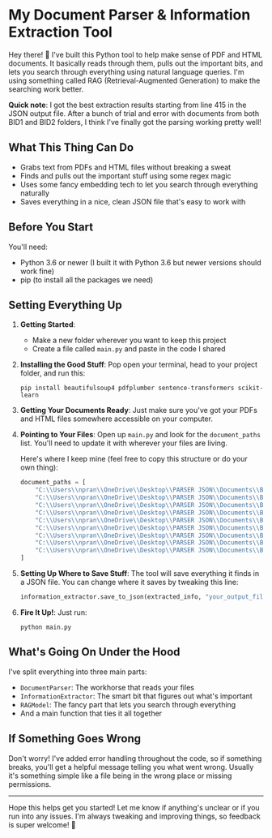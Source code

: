 # My Document Parser & Information Extraction Tool

Hey there! 👋 I've built this Python tool to help make sense of PDF and HTML documents. It basically reads through them, pulls out the important bits, and lets you search through everything using natural language queries. I'm using something called RAG (Retrieval-Augmented Generation) to make the searching work better.

**Quick note**: I got the best extraction results starting from line 415 in the JSON output file. After a bunch of trial and error with documents from both BID1 and BID2 folders, I think I've finally got the parsing working pretty well!

## What This Thing Can Do

- Grabs text from PDFs and HTML files without breaking a sweat
- Finds and pulls out the important stuff using some regex magic
- Uses some fancy embedding tech to let you search through everything naturally
- Saves everything in a nice, clean JSON file that's easy to work with

## Before You Start

You'll need:
- Python 3.6 or newer (I built it with Python 3.6 but newer versions should work fine)
- pip (to install all the packages we need)

## Setting Everything Up

1. **Getting Started**:
   - Make a new folder wherever you want to keep this project
   - Create a file called `main.py` and paste in the code I shared

2. **Installing the Good Stuff**: 
   Pop open your terminal, head to your project folder, and run this:
   ```
   pip install beautifulsoup4 pdfplumber sentence-transformers scikit-learn
   ```

3. **Getting Your Documents Ready**:
   Just make sure you've got your PDFs and HTML files somewhere accessible on your computer.

4. **Pointing to Your Files**:
   Open up `main.py` and look for the `document_paths` list. You'll need to update it with wherever your files are living.

   Here's where I keep mine (feel free to copy this structure or do your own thing):
   ```python
   document_paths = [
       "C:\\Users\\npran\\OneDrive\\Desktop\\PARSER JSON\\Documents\\Bid2\\Contract_Affidavit.pdf",
       "C:\\Users\\npran\\OneDrive\\Desktop\\PARSER JSON\\Documents\\Bid2\\Dell Laptops w_Extended Warranty - Bid Information - {3} _ BidNet Direct.html",
       "C:\\Users\\npran\\OneDrive\\Desktop\\PARSER JSON\\Documents\\Bid2\\Dell_Laptop_Specs.pdf",
       "C:\\Users\\npran\\OneDrive\\Desktop\\PARSER JSON\\Documents\\Bid2\\Mercury_Affidavit.pdf",
       "C:\\Users\\npran\\OneDrive\\Desktop\\PARSER JSON\\Documents\\Bid2\\PORFP_-_Dell_Laptop_Final.pdf",
       "C:\\Users\\npran\\OneDrive\\Desktop\\PARSER JSON\\Documents\\Bid1\\Addendum 1 RFP JA-207652 Student and Staff Computing Devices.pdf",
       "C:\\Users\\npran\\OneDrive\\Desktop\\PARSER JSON\\Documents\\Bid1\\Addendum 2 RFP JA-207652 Student and Staff Computing Devices.pdf",
       "C:\\Users\\npran\\OneDrive\\Desktop\\PARSER JSON\\Documents\\Bid1\\JA-207652 Student and Staff Computing Devices FINAL.pdf",
       "C:\\Users\\npran\\OneDrive\\Desktop\\PARSER JSON\\Documents\\Bid1\\Student and Staff Computing Devices __SOURCING #168884__ - Bid Information - {3} _ BidNet Direct.html"
   ]
   ```

5. **Setting Up Where to Save Stuff**:
   The tool will save everything it finds in a JSON file. You can change where it saves by tweaking this line:
   ```python
   information_extractor.save_to_json(extracted_info, "your_output_file.json")
   ```

6. **Fire It Up!**:
   Just run:
   ```
   python main.py
   ```

## What's Going On Under the Hood

I've split everything into three main parts:
- `DocumentParser`: The workhorse that reads your files
- `InformationExtractor`: The smart bit that figures out what's important
- `RAGModel`: The fancy part that lets you search through everything
- And a main function that ties it all together

## If Something Goes Wrong

Don't worry! I've added error handling throughout the code, so if something breaks, you'll get a helpful message telling you what went wrong. Usually it's something simple like a file being in the wrong place or missing permissions.

---

Hope this helps get you started! Let me know if anything's unclear or if you run into any issues. I'm always tweaking and improving things, so feedback is super welcome! 🚀
